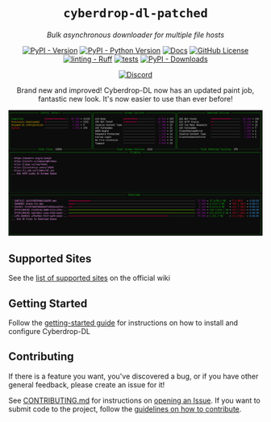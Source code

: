<div align="center">

# `cyberdrop-dl-patched`

*Bulk asynchronous downloader for multiple file hosts*

[![PyPI - Version](https://img.shields.io/pypi/v/cyberdrop-dl-patched)](https://pypi.org/project/cyberdrop-dl-patched/)
[![PyPI - Python Version](https://img.shields.io/pypi/pyversions/cyberdrop-dl-patched)](https://pypi.org/project/cyberdrop-dl-patched/)
[![Docs](https://img.shields.io/badge/docs-wiki-blue?link=https%3A%2F%2Fscript-ware.gitbook.io%2Fcyberdrop-dl)](https://script-ware.gitbook.io/cyberdrop-dl)
[![GitHub License](https://img.shields.io/github/license/jbsparrow/CyberDropDownloader)](https://github.com/jbsparrow/CyberDropDownloader/blob/master/LICENSE)
[![linting - Ruff](https://img.shields.io/endpoint?url=https://raw.githubusercontent.com/astral-sh/ruff/main/assets/badge/v2.json)](https://github.com/jbsparrow/CyberDropDownloader/actions/workflows/ruff.yaml)
[![tests](https://github.com/jbsparrow/CyberDropDownloader/actions/workflows/ci.yml/badge.svg?event=push)](https://github.com/jbsparrow/CyberDropDownloader/actions/workflows/ci.yaml)
[![PyPI - Downloads](https://img.shields.io/pypi/dm/cyberdrop-dl-patched)](https://pypistats.org/packages/cyberdrop-dl-patched)

[![Discord](https://discordapp.com/api/guilds/1070206871564197908/widget.png?style=banner2)](https://discord.com/invite/P5nsbKErwy)

Brand new and improved! Cyberdrop-DL now has an updated paint job, fantastic new look. It's now easier to use than ever before!

![Cyberdrop-DL TUI Preview](https://raw.githubusercontent.com/jbsparrow/CyberDropDownloader/refs/heads/master/docs/assets/cyberdrop-dl_tui_preview.png)

</div>

## Supported Sites

See the [list of supported sites](https://script-ware.gitbook.io/cyberdrop-dl/reference/supported-websites) on the official wiki

## Getting Started

Follow the [getting-started guide](https://script-ware.gitbook.io/cyberdrop-dl/getting-started) for instructions on how to install and configure Cyberdrop-DL

## Contributing

If there is a feature you want, you've discovered a bug, or if you have other general feedback, please create an issue for it!

See [CONTRIBUTING.md](https://github.com/jbsparrow/CyberDropDownloader/blob/master/CONTRIBUTING.md) for instructions on [opening an Issue](https://github.com/jbsparrow/CyberDropDownloader/blob/master/CONTRIBUTING.md#submitting-an-issue). If you want to submit code to the project, follow the [guidelines on how to contribute](https://github.com/jbsparrow/CyberDropDownloader/blob/master/CONTRIBUTING.md#submitting-a-pull-request-pr).
